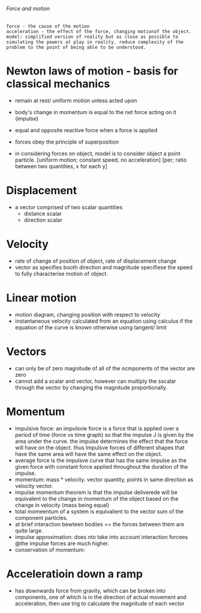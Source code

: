 ###### Force and motion
    force - the cause of the motion
    acceleration - the effect of the force, changing motionof the object.
    model: simplified version of reality but as close as possible to simulating the powers at play in reality. reduce complexity of the problem to the point of being able to be understood. 

# Newton laws of motion - basis for classical mechanics
- remain at rest/ uniform motion unless acted upon
- body's change in momentum is equal to the net force acting on it (impulse)
- equal and opposite reactive force when a force is applied
- forces obey the principle of superposition

- in considering forces on object, model is to consider object a point particle. 
[uniform motion; constant speed, no acceleration]
[per; ratio between two quantities, x for each y]

# Displacement
- a vector comprised of two scalar quantities
    + distance scalar
    + direction scalar

# Velocity
- rate of change of position of object, rate of displacement change
- vector as specifies booth direction and magnitude specifiese the speed to fully characterise motion of object.

# Linear motion
- motion diagram, changing position with respect to velocity
- instantaneous velocity calculated from an equation using calculus if the equation of the curve is known otherwise using tangent/ limit 


# Vectors
- can only be of zero magnitude of all of the ocmponents of the vector are zero
- cannot add a scalar and vector, however can multiply the sscalar through the vector by changing the magnitude proportionally.



# Momentum
- impulsive force: an impulsvie force is a force that is applied over a period of time (force vs time graph) so that the impulse J is given by the area under the curve. the impulse determines the effect that the force will have on the object. thus Impulsve forces of different shapes that have the same area will have the same effect on the object. 
- average force is the impulsve curve that has the same impulse as the given force with constant force applied throughout the duration of the impulse.
- momentum: mass * velocity. vector quantity, points in same direction as velocity vector. 
- impulse momentum theorem is that the impulse deliverede will be equivalent to the change in momentum of the object based on the change in velocity (mass being equal)
- total momeentum of a system is equivalient to the vector sum of the component particles.
- at brief interaction bewteen bodiies == the forces between them are quite large.
- impulse approximation: does nto take into account interaction forcees @the impulse forces are much higher.
- conservation of momentum: 

# Acceleratioin down a ramp
- has downwards force from gravity, which can be broken into components, one of which is in the direction of actual movement and acceleration, then use trig to calculate the magnitude of each vector


